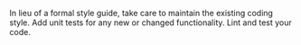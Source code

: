 In lieu of a formal style guide, take care to maintain the existing coding style. 
Add unit tests for any new or changed functionality. 
Lint and test your code.